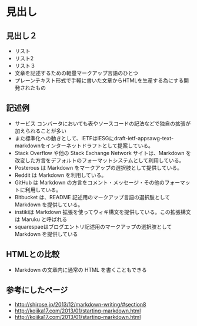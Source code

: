 # 見出し
## 見出し２
- リスト
- リスト2
- リスト３
- 文章を記述するための軽量マークアップ言語のひとつ
- プレーンテキスト形式で手軽に書いた文章からHTMLを生産する為にする開発されたもの

## 記述例
- サービス コンバータにおいても表やソースコードの記法などで独自の拡張が加えられることが多い
- また標準化への動きとして、IETFはIESGにdraft-ietf-appsawg-text-markdownをインターネットドラフトとして提案している。
- Stack Overflow や他の Stack Exchange Network サイトは、Markdown を改変した方言をデフォルトのフォーマットシステムとして利用している。
- Posterous は Markdown をマークアップの選択肢として提供している。
- Reddit は Markdown を利用している。
- GitHub は Markdown の方言をコメント・メッセージ・その他のフォーマットに利用している。
- Bitbucket は、README 記述用のマークアップ言語の選択肢として Markdown を提供している。
- instikiは Markdown 拡張を使ってウィキ構文を提供している。この拡張構文は Maruku と呼ばれる
- squarespaeはブログエントリ記述用のマークアップの選択肢として Markdown を提供している

## HTMLとの比較
 - Markdown の文章内に通常の HTML を書くこともできる

## 参考にしたページ
 - http://shirose.jp/2013/12/markdown-writing/#section8
 - http://kojika17.com/2013/01/starting-markdown.html
 - http://kojika17.com/2013/01/starting-markdown.html